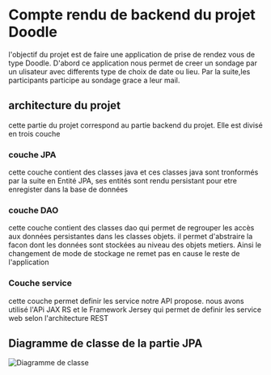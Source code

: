 # Compte rendu de backend du projet Doodle
l'objectif du projet est de faire une application de prise de rendez vous de type Doodle.
D'abord ce application nous permet de creer un sondage par un ulisateur avec differents type de choix de date ou lieu.
Par la suite,les participants participe au sondage grace a leur mail.

## architecture du projet
cette partie du projet correspond au partie backend du projet. Elle est divisé en trois couche 
### couche JPA 
cette couche contient des classes java et ces classes java sont tronformés par la suite en Entité JPA, ses entités sont rendu persistant pour etre enregister dans la base de données
###  couche DAO
cette couche contient des classes dao qui permet de regrouper les accès aux données persistantes dans les classes objets. il permet 
d'abstraire la facon dont les données sont stockées au niveau des objets metiers. Ainsi le changement de mode de stockage ne remet pas en cause le reste de l'application
### Couche service 
cette couche permet definir les service notre API propose. nous avons utilisé l'APi JAX RS et le Framework Jersey qui permet de definir les service web selon l'architecture REST 

## Diagramme de classe de la partie JPA 
![Diagramme de classe](diagrammeClasse.jpg)
